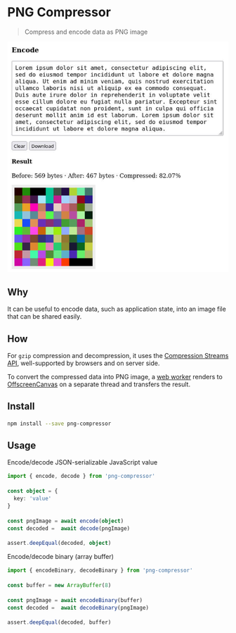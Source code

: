 # PNG Compressor

> Compress and encode data as PNG image

![Screenshot](screenshot.jpg)

## Why

It can be useful to encode data, such as application state, into an image file that can be shared easily.

## How

For `gzip` compression and decompression, it uses the [Compression Streams API](https://developer.mozilla.org/en-US/docs/Web/API/Compression_Streams_API), well-supported by browsers and on server side.

To convert the compressed data into PNG image, a [web worker](https://developer.mozilla.org/en-US/docs/Web/API/Worker) renders to [OffscreenCanvas](https://developer.mozilla.org/en-US/docs/Web/API/OffscreenCanvas) on a separate thread and transfers the result.

## Install

```sh
npm install --save png-compressor
```

## Usage

Encode/decode JSON-serializable JavaScript value

```ts
import { encode, decode } from 'png-compressor'

const object = {
  key: 'value'
}

const pngImage = await encode(object)
const decoded =  await decode(pngImage)

assert.deepEqual(decoded, object)
```

Encode/decode binary (array buffer)

```ts
import { encodeBinary, decodeBinary } from 'png-compressor'

const buffer = new ArrayBuffer(8)

const pngImage = await encodeBinary(buffer)
const decoded =  await decodeBinary(pngImage)

assert.deepEqual(decoded, buffer)
```
